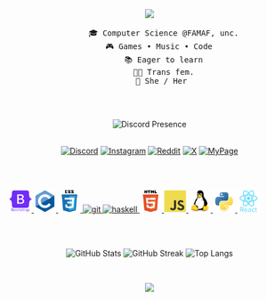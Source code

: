 <div align="center">
  <img src="https://readme-typing-svg.demolab.com?font=Inconsolata&weight=500&size=50&duration=4000&pause=300&color=A7A459&center=true&vCenter=true&multiline=true&repeat=false&random=false&width=1300&height=140&lines=Hi!+I'm+Aike;" width="70%" />
  
  <pre>
      🎓 Computer Science @FAMAF, unc.
      🎮 Games • Music • Code  
      📚 Eager to learn
      🏳️‍⚧️ Trans fem.
      🌟 She / Her 
  </pre>

  <br>

  ![Discord Presence](https://lanyard.cnrad.dev/api/1083501646807576576)
  <br><br>

  [![Discord](https://img.shields.io/badge/Discord-%237289DA.svg?logo=discord&logoColor=white)](https://discord.gg/aike.petunia)
  [![Instagram](https://img.shields.io/badge/Instagram-%23E4405F.svg?logo=Instagram&logoColor=white)](https://instagram.com/aike.milanesa)
  [![Reddit](https://img.shields.io/badge/Reddit-%23FF4500.svg?logo=Reddit&logoColor=white)](https://reddit.com/user/Aike6l)
  [![X](https://img.shields.io/badge/X-black.svg?logo=X&logoColor=white)](https://x.com/AikePetunia)
  [![MyPage](https://img.shields.io/badge/Website-%23black.svg?style=for-the-badge&logo=eye&logoColor=white)](https://aikepetunia.github.io/AikePetuniaa/)


  <br><br>

<p align="left"> <a href="https://getbootstrap.com" target="_blank" rel="noreferrer"> <img src="https://raw.githubusercontent.com/devicons/devicon/master/icons/bootstrap/bootstrap-plain-wordmark.svg" alt="bootstrap" width="40" height="40"/> </a> <a href="https://www.cprogramming.com/" target="_blank" rel="noreferrer"> <img src="https://raw.githubusercontent.com/devicons/devicon/master/icons/c/c-original.svg" alt="c" width="40" height="40"/> </a> <a href="https://www.w3schools.com/css/" target="_blank" rel="noreferrer"> <img src="https://raw.githubusercontent.com/devicons/devicon/master/icons/css3/css3-original-wordmark.svg" alt="css3" width="40" height="40"/> </a> <a href="https://git-scm.com/" target="_blank" rel="noreferrer"> <img src="https://www.vectorlogo.zone/logos/git-scm/git-scm-icon.svg" alt="git" width="40" height="40"/> </a> <a href="https://www.haskell.org/" target="_blank" rel="noreferrer"> <img src="https://upload.wikimedia.org/wikipedia/commons/1/1c/Haskell-Logo.svg" alt="haskell" width="40" height="40"/> </a> <a href="https://www.w3.org/html/" target="_blank" rel="noreferrer"> <img src="https://raw.githubusercontent.com/devicons/devicon/master/icons/html5/html5-original-wordmark.svg" alt="html5" width="40" height="40"/> </a> <a href="https://developer.mozilla.org/en-US/docs/Web/JavaScript" target="_blank" rel="noreferrer"> <img src="https://raw.githubusercontent.com/devicons/devicon/master/icons/javascript/javascript-original.svg" alt="javascript" width="40" height="40"/> </a> <a href="https://www.linux.org/" target="_blank" rel="noreferrer"> <img src="https://raw.githubusercontent.com/devicons/devicon/master/icons/linux/linux-original.svg" alt="linux" width="40" height="40"/> </a> <a href="https://www.python.org" target="_blank" rel="noreferrer"> <img src="https://raw.githubusercontent.com/devicons/devicon/master/icons/python/python-original.svg" alt="python" width="40" height="40"/> </a> <a href="https://reactjs.org/" target="_blank" rel="noreferrer"> <img src="https://raw.githubusercontent.com/devicons/devicon/master/icons/react/react-original-wordmark.svg" alt="react" width="40" height="40"/> </a> </p>

  <br><br>

  ![GitHub Stats](https://github-readme-stats.vercel.app/api?username=AikePetunia&theme=dark&hide_border=true&include_all_commits=false&count_private=false)
  ![GitHub Streak](https://github-readme-streak-stats.herokuapp.com/?user=AikePetunia&theme=dark&hide_border=true)
  ![Top Langs](https://github-readme-stats.vercel.app/api/top-langs/?username=AikePetunia&theme=dark&hide_border=true&include_all_commits=false&count_private=false&layout=compact)

  <br>

  [![](https://visitcount.itsvg.in/api?id=AikePetunia&icon=5&color=5)](https://visitcount.itsvg.in)
</div>

